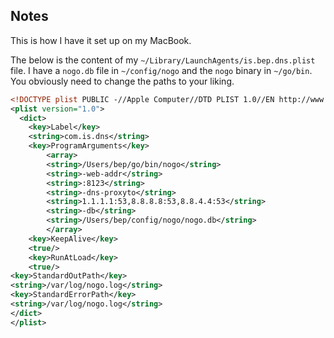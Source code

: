 
## Notes

This is how I have it set up on my MacBook.

The below is the content of my `~/Library/LaunchAgents/is.bep.dns.plist` file. I have a `nogo.db` file in `~/config/nogo` and the `nogo` binary in `~/go/bin`. You obviously need to change the paths to your liking.

```xml
<!DOCTYPE plist PUBLIC -//Apple Computer//DTD PLIST 1.0//EN http://www.apple.com/DTDs/PropertyList-1.0.dtd >
<plist version="1.0">
  <dict>
    <key>Label</key>
    <string>com.is.dns</string>
   	<key>ProgramArguments</key>
	    <array>
	    <string>/Users/bep/go/bin/nogo</string>
		<string>-web-addr</string>
		<string>:8123</string>
		<string>-dns-proxyto</string>
		<string>1.1.1.1:53,8.8.8.8:53,8.8.4.4:53</string>
		<string>-db</string>
		<string>/Users/bep/config/nogo/nogo.db</string>
	    </array>
    <key>KeepAlive</key>
    <true/>
	<key>RunAtLoad</key>
	<true/>
<key>StandardOutPath</key>
<string>/var/log/nogo.log</string>
<key>StandardErrorPath</key>
<string>/var/log/nogo.log</string>
</dict>
</plist>
```

